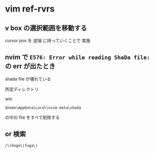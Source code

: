 
# vim  ref-rvrs


## v box の選択範囲を移動する

cursor pos を 逆端 に持っていくことで 実施


## nvim で `E576: Error while reading ShaDa file:` の err が出たとき

shada file が壊れている

所定ディレクトリ

win

```
$home\AppData\Local\nvim-data\shada
```

の中の file をすべて削除する


## or 検索

```
/\(hoge\|fuga\)
```



